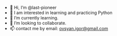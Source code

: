 - 👋 Hi, I’m @last-pioneer
- 👀 I am interested in learning and practicing Python
- 🌱 I’m currently learning.
- 💞️ I’m looking to collaborate.
- 📫 contact me by email: ovsyan.igor@gmail.com

<!---
last-pioneer/last-pioneer is a ✨ special ✨ repository because its `README.md` (this file) appears on your GitHub profile.
You can click the Preview link to take a look at your changes.
--->
